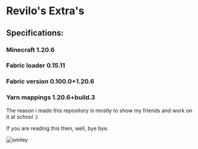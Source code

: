 # Revilo's Extra's

## Specifications: 
### Minecraft 1.20.6
### Fabric loader 0.15.11
### Fabric version 0.100.0+1.20.6
### Yarn mappings 1.20.6+build.3

The reason i made this repository is mostly to show my friends and work on it at school :) 

If you are reading this then, well, bye bye.


![smiley](https://github.com/RelivoF/Revilos-Extras/assets/166895820/01aca8d0-202b-4c18-a54b-9ce261767dc1)
